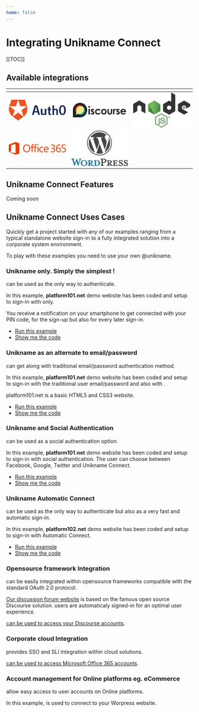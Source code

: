 ```yaml
---
home: false
---
```


# Integrating Unikname Connect

[[TOC]]

## Available integrations

| <!-- -->    | <!-- -->    | <!-- -->    |
|:-------------:|:-------------:|:-------------:|
| [![Auth0][auth0-logo]](apps/auth0/)       | [![Discourse][discourse-logo]](apps/discourse/)        | [![Node JS][nodejs-logo]](apps/nodejs/) |
| [![Microsoft Office 365][office365-logo]](apps/office365/) | [![Worpress][wordpress-logo]](apps/wordpress/) |

[auth0-logo]: ./apps/auth0/auth0-logo.png "Auth0"
[discourse-logo]: ./apps/discourse/discourse-logo.png "Discourse"
[nodejs-logo]: ./apps/nodejs/nodejs-logo.png "Node JS"
[office365-logo]: ./apps/office365/office365-logo.png "Office 365"
[wordpress-logo]: ./apps/wordpress/wordpress-logo.png "Wordpress"

## Unikname Connect Features

Coming soon

## Unikname Connect Uses Cases

Quickly get a project started with any of our examples ranging from a typical standalone website sign-in to a fully integrated solution into a corporate system environment.

To play with these examples you need to use your own @unikname.

### Unikname only. Simply the simplest !

<Uniknameconnect/> can be used as the only way to authenticate.

In this example, **platform101.net** demo website has been coded and setup to sign-in with <unikname/> only.

You receive a notification on your smartphone to get connected with your PIN code, for the sign-up but also for every later sign-in.

- [Run this example](https://www.platform101.net/)
- [Show me the code](https://github.com/unik-name/platform10x.net/blob/35498f0b9bea3f62426f6c2a4346629df4f8c27b/server.js)

### Unikname as an alternate to email/password

<uniknameconnect/> can get along with traditional email/password authentication method.

In this example, **platform101.net** demo website has been coded and setup to sign-in with the traditional user email/password and also with <uniknameconnect/>.

platform101.net is a basic HTML5 and CSS3 website.

- [Run this example](https://www.platform101.net/)
- [Show me the code](https://github.com/unik-name/platform10x.net/blob/35498f0b9bea3f62426f6c2a4346629df4f8c27b/server.js)

### Unikname and Social Authentication

<uniknameconnect/> can be used as a social authentication option.

In this example, **platform101.net** demo website has been coded and setup to sign-in with social authentication. The user can choose between Facebook, Google, Twitter and Unikname Connect.

- [Run this example](https://www.platform101.net/)
- [Show me the code](https://github.com/unik-name/platform10x.net/blob/35498f0b9bea3f62426f6c2a4346629df4f8c27b/server.js)

### Unikname Automatic Connect

<uniknameconnect/> can be used as the only way to authenticate but also as a very fast and automatic sign-in.

In this example, **platform102.net** demo website has been coded and setup to sign-in with Automatic Connect.

- [Run this example](https://www.platform102.net/connectSocialAuthent)
- [Show me the code](https://github.com/unik-name/platform10x.net/blob/35498f0b9bea3f62426f6c2a4346629df4f8c27b/server.js)

### Opensource framework Integration

<uniknameconnect/> can be easily integrated within opensource frameworks compatible with the standard OAuth 2.0 protocol.

[Our discussion forum website](https://forum.unikname.com) is based on the famous open source Discourse solution. <unikname/> users are automaticaly signed-in for an optimal user experience.

[<uniknameconnect/> can be used to access your Discourse accounts](/integration/connect/apps/discourse).

### Corporate cloud Integration

<uniknameconnect/> provides SSO and SLI integration within cloud solutions.

[<uniknameconnect/> can be used to access Microsoft Office 365 accounts](/integration/connect/apps/office365).

### Account management for Online platforms eg. eCommerce

<uniknameconnect/> allow easy access to user accounts on Online platforms.

In this example, <uniknameconnect/> is used to connect to your Worpress website.

